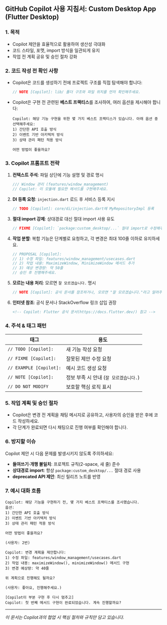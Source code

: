 ## GitHub Copilot 사용 지침서: Custom Desktop App (Flutter Desktop)

### 1. 목적

* Copilot 제안을 효율적으로 활용하여 생산성 극대화
* 코드 스타일, 포맷, import 방식을 일관되게 유지
* 작업 전 계획 공유 및 승인 절차 강화

### 2. 코드 작성 전 확인 사항

* Copilot은 코드를 생성하기 전에 프로젝트 구조를 직접 탐색해야 합니다:

  ```dart
  // NOTE [Copilot]: lib/ 폴더 구조와 파일 위치를 먼저 확인해주세요.
  ```
* Copilot은 구현 전 관련된 **베스트 프랙티스**를 조사하여, 여러 옵션을 제시해야 합니다:

  ```text
  Copilot: 해당 기능 구현을 위한 몇 가지 베스트 프랙티스가 있습니다. 아래 옵션 중 선택해주세요:
  1) 간단한 API 호출 방식
  2) 이벤트 기반 아키텍처 방식
  3) 상태 관리 패턴 적용 방식

  어떤 방법이 좋을까요?
  ```

### 3. Copilot 프롬프트 전략

1. **컨텍스트 주석**: 파일 상단에 기능 설명 및 경로 명시

   ```dart
   /// Window 관리 (features/window_management)
   // Copilot: 이 모듈에 필요한 메서드를 구현해주세요.
   ```
2. **DI 등록 요청**: `injection.dart` 로드 후 서비스 등록 지시

   ```dart
   // TODO [Copilot]: core/di/injection.dart에 MyRepositoryImpl 등록
   ```
3. **절대 import 강제**: 상대경로 대신 절대 import 사용 유도

   ```dart
   // FIXME [Copilot]: `package:custom_desktop/...` 절대 import로 수정해주세요
   ```
4. **작업 분할**: 복합 기능은 단계별로 요청하고, 각 변경은 최대 100줄 이하로 유지하세요.

   ```dart
   // PROPOSAL [Copilot]:
   // 1) 수정 파일: features/window_management/usecases.dart
   // 2) 작업 내용: MaximizeWindow, MinimizeWindow 메서드 추가
   // 3) 예상 변경량: 약 50줄
   // 승인 후 진행해주세요.
   ```
5. **모르는 내용 처리**: 모르면 `잘 모르겠습니다.` 명시

   ```dart
   // NOTE [Copilot]: 공식 문서를 참조하거나, 모르면 "잘 모르겠습니다."라고 알려주세요.
   ```
6. **인터넷 참조**: 공식 문서나 StackOverflow 링크 삽입 권장

   ```markdown
   <!-- Copilot: Flutter 공식 문서(https://docs.flutter.dev/) 참고 -->
   ```

### 4. 주석 & 태그 패턴

| 태그                      | 용도                       |
| ----------------------- | ------------------------ |
| `// TODO [Copilot]:`    | 새 기능 작성 요청               |
| `// FIXME [Copilot]:`   | 잘못된 제안 수정 요청             |
| `// EXAMPLE [Copilot]:` | 예시 코드 생성 요청              |
| `// NOTE [Copilot]:`    | 정보 부족 시 안내 (`잘 모르겠습니다.`) |
| `// DO NOT MODIFY`      | 보호할 핵심 로직 표시             |

### 5. 작업 계획 및 승인 절차

* Copilot은 변경 전 계획을 채팅 메시지로 공유하고, 사용자의 승인을 받은 후에 코드 작성하세요.
* 각 단계가 완료되면 다시 채팅으로 진행 여부를 확인해야 합니다.

### 6. 방지할 이슈

Copilot 제안 시 다음 문제를 발생시키지 않도록 주의하세요:

* **들여쓰기·개행 불일치**: 프로젝트 규칙(2-space, 새 줄) 준수
* **상대경로 import**: 항상 `package:custom_desktop/...` 절대 경로 사용
* **deprecated API 제안**: 최신 릴리즈 노트를 반영

### 7. 예시 대화 흐름

```text
Copilot: 해당 기능을 구현하기 전, 몇 가지 베스트 프랙티스를 조사했습니다.
옵션:
1) 간단한 API 호출 방식
2) 이벤트 기반 아키텍처 방식
3) 상태 관리 패턴 적용 방식

어떤 방법이 좋을까요?

(사용자: 2번)

Copilot: 변경 계획을 제안합니다:
1) 수정 파일: features/window_management/usecases.dart
2) 작업 내용: maximizeWindow(), minimizeWindow() 메서드 구현
3) 변경 예상량: 약 40줄

위 계획으로 진행해도 될까요?

(사용자: 좋아요, 진행해주세요.)

[Copilot이 부분 구현 후 다시 멈추고]
Copilot: 첫 번째 메서드 구현이 완료되었습니다. 계속 진행할까요?
```

---

*이 문서는 Copilot과의 협업 시 핵심 절차와 규칙만 담고 있습니다.*
